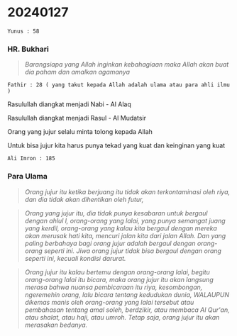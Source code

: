 # 20240127

```
Yunus : 58
```

### HR. Bukhari
>_Barangsiapa yang Allah inginkan kebahagiaan maka Allah akan buat dia paham dan amalkan agamanya_

```
Fathir : 28 ( yang takut kepada Allah adalah ulama atau para ahli ilmu )
```

Rasulullah diangkat menjadi Nabi - Al Alaq

Rasulullah diangkat menjadi Rasul - Al Mudatsir

Orang yang jujur selalu minta tolong kepada Allah

Untuk bisa jujur kita harus punya tekad yang kuat dan keinginan yang kuat

```
Ali Imron : 185
```

### Para Ulama
>_Orang jujur itu ketika berjuang itu tidak akan terkontaminasi oleh riya, dan dia tidak akan dihentikan oleh futur,_

>_Orang yang jujur itu, dia tidak punya kesabaran untuk bergaul dengan ahlul l, orang-orang yang lalai, yang punya semangat juang yang kerdil, orang-orang yang kalau kita bergaul dengan mereka akan merusak hati kita, mencuri jalan kita dari jalan Allah. Dan yang paling berbahaya bagi orang jujur adalah bergaul dengan orang-orang seperti ini. Jiwa orang jujur tidak bisa bergaul dengan orang seperti ini, kecuali kondisi darurat._

>_Orang jujur itu kalau bertemu dengan orang-orang lalai, begitu orang-orang lalai itu bicara, maka orang jujur itu akan langsung merasa bahwa nuansa pembicaraan itu riya, kesombongan, ngeremehin orang, lalu bicara tentang kedudukan dunia, WALAUPUN dikemas manis oleh orang-orang yang lalai tersebut atau pembahasan tentang amal soleh, berdzikir, atau membaca Al Qur'an, atau shalat, atau haji, atau umroh. Tetap saja, orang jujur itu akan merasakan bedanya._

